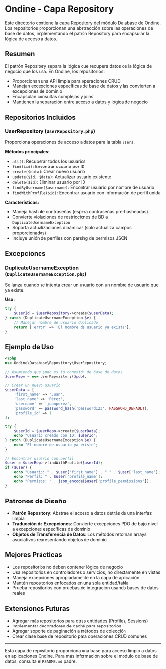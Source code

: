 # Ondine - Capa Repository

Este directorio contiene la capa Repository del módulo Database de Ondine. Los repositorios proporcionan una abstracción sobre las operaciones de base de datos, implementando el patrón Repository para encapsular la lógica de acceso a datos.

## Resumen

El patrón Repository separa la lógica que recupera datos de la lógica de negocio que los usa. En Ondine, los repositorios:

- Proporcionan una API limpia para operaciones CRUD
- Manejan excepciones específicas de base de datos y las convierten a excepciones de dominio
- Encapsulan consultas complejas y joins
- Mantienen la separación entre acceso a datos y lógica de negocio

## Repositorios Incluidos

### UserRepository (`UserRepository.php`)
Proporciona operaciones de acceso a datos para la tabla `users`.

**Métodos principales:**
- `all()`: Recuperar todos los usuarios
- `find($id)`: Encontrar usuario por ID
- `create($data)`: Crear nuevo usuario
- `update($id, $data)`: Actualizar usuario existente
- `delete($id)`: Eliminar usuario por ID
- `findByUsername($username)`: Encontrar usuario por nombre de usuario
- `findWithProfile($id)`: Encontrar usuario con información de perfil unida

**Características:**
- Maneja hash de contraseñas (espera contraseñas pre-hasheadas)
- Convierte violaciones de restricciones de BD a `DuplicateUsernameException`
- Soporta actualizaciones dinámicas (solo actualiza campos proporcionados)
- Incluye unión de perfiles con parsing de permisos JSON

## Excepciones

### DuplicateUsernameException (`DuplicateUsernameException.php`)
Se lanza cuando se intenta crear un usuario con un nombre de usuario que ya existe.

**Uso:**
```php
try {
    $userId = $userRepository->create($userData);
} catch (DuplicateUsernameException $e) {
    // Manejar nombre de usuario duplicado
    return ['error' => 'El nombre de usuario ya existe'];
}
```

## Ejemplo de Uso

```php
<?php
use Ondine\Database\Repository\UserRepository;

// Asumiendo que $pdo es tu conexión de base de datos
$userRepo = new UserRepository($pdo);

// Crear un nuevo usuario
$userData = [
    'first_name' => 'Juan',
    'last_name' => 'Pérez',
    'username' => 'juanperez',
    'password' => password_hash('password123', PASSWORD_DEFAULT),
    'profile_id' => 1
];

try {
    $userId = $userRepo->create($userData);
    echo "Usuario creado con ID: $userId";
} catch (DuplicateUsernameException $e) {
    echo "El nombre de usuario ya existe";
}

// Encontrar usuario con perfil
$user = $userRepo->findWithProfile($userId);
if ($user) {
    echo "Usuario: " . $user['first_name'] . " " . $user['last_name'];
    echo "Perfil: " . $user['profile_name'];
    echo "Permisos: " . json_encode($user['profile_permissions']);
}
```

## Patrones de Diseño

- **Patrón Repository**: Abstrae el acceso a datos detrás de una interfaz limpia
- **Traducción de Excepciones**: Convierte excepciones PDO de bajo nivel a excepciones específicas de dominio
- **Objetos de Transferencia de Datos**: Los métodos retornan arrays asociativos representando objetos de dominio

## Mejores Prácticas

- Los repositorios no deben contener lógica de negocio
- Usa repositorios en controladores o servicios, no directamente en vistas
- Maneja excepciones apropiadamente en la capa de aplicación
- Mantén repositorios enfocados en una sola entidad/tabla
- Prueba repositorios con pruebas de integración usando bases de datos reales

## Extensiones Futuras

- Agregar más repositorios para otras entidades (Profiles, Sessions)
- Implementar decoradores de caché para repositorios
- Agregar soporte de paginación a métodos de colección
- Crear clase base de repositorio para operaciones CRUD comunes

---

Esta capa de repositorio proporciona una base para acceso limpio a datos en aplicaciones Ondine. Para más información sobre el módulo de base de datos, consulta el `README.md` padre.